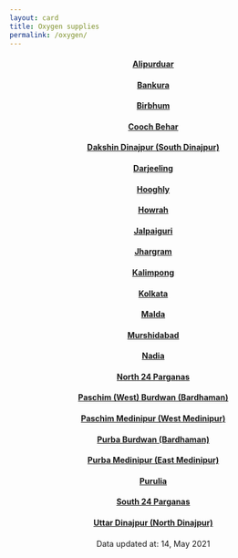 ```yaml
---
layout: card
title: Oxygen supplies
permalink: /oxygen/
---
```

<div align="center">
<a href="{{ "/oxygen/Alipurduar" | relative_url}}" ><div class="card"><h4><b>Alipurduar</b></h4></div></a>
<a href="{{ "/oxygen/Bankura" | relative_url}}" ><div class="card"><h4><b>Bankura</b></h4></div></a>
<a href="{{ "/oxygen/Birbhum" | relative_url}}" ><div class="card"><h4><b>Birbhum</b></h4></div></a>
<a href="{{ "/oxygen/Cooch-Behar" | relative_url}}" ><div class="card"><h4><b>Cooch Behar</b></h4></div></a>
<a href="{{ "/oxygen/Dakshin-Dinajpur-South-Dinajpur" | relative_url}}" ><div class="card"><h4><b>Dakshin Dinajpur (South Dinajpur)</b></h4></div></a>
<a href="{{ "/oxygen/Darjeeling" | relative_url}}" ><div class="card"><h4><b>Darjeeling</b></h4></div></a>
<a href="{{ "/oxygen/Hooghly" | relative_url}}" ><div class="card"><h4><b>Hooghly</b></h4></div></a>
<a href="{{ "/oxygen/Howrah" | relative_url}}" ><div class="card"><h4><b>Howrah</b></h4></div></a>
<a href="{{ "/oxygen/Jalpaiguri" | relative_url}}" ><div class="card"><h4><b>Jalpaiguri</b></h4></div></a>
<a href="{{ "/oxygen/Jhargram" | relative_url}}" ><div class="card"><h4><b>Jhargram</b></h4></div></a>
<a href="{{ "/oxygen/Kalimpong" | relative_url}}" ><div class="card"><h4><b>Kalimpong</b></h4></div></a>
<a href="{{ "/oxygen/Kolkata" | relative_url}}" ><div class="card"><h4><b>Kolkata</b></h4></div></a>
<a href="{{ "/oxygen/Malda" | relative_url}}" ><div class="card"><h4><b>Malda</b></h4></div></a>
<a href="{{ "/oxygen/Murshidabad" | relative_url}}" ><div class="card"><h4><b>Murshidabad</b></h4></div></a>
<a href="{{ "/oxygen/Nadia" | relative_url}}" ><div class="card"><h4><b>Nadia</b></h4></div></a>
<a href="{{ "/oxygen/North-24-Parganas" | relative_url}}" ><div class="card"><h4><b>North 24 Parganas</b></h4></div></a>
<a href="{{ "/oxygen/Paschim-West-Burdwan-Bardhaman" | relative_url}}" ><div class="card"><h4><b>Paschim (West) Burdwan (Bardhaman)</b></h4></div></a>
<a href="{{ "/oxygen/Paschim-Medinipur-West-Medinipur" | relative_url}}" ><div class="card"><h4><b>Paschim Medinipur (West Medinipur)</b></h4></div></a>
<a href="{{ "/oxygen/Purba-Burdwan-Bardhaman" | relative_url}}" ><div class="card"><h4><b>Purba Burdwan (Bardhaman)</b></h4></div></a>
<a href="{{ "/oxygen/Purba-Medinipur-East-Medinipur" | relative_url}}" ><div class="card"><h4><b>Purba Medinipur (East Medinipur)</b></h4></div></a>
<a href="{{ "/oxygen/Purulia" | relative_url}}" ><div class="card"><h4><b>Purulia</b></h4></div></a>
<a href="{{ "/oxygen/South-24-Parganas" | relative_url}}" ><div class="card"><h4><b>South 24 Parganas</b></h4></div></a>
<a href="{{ "/oxygen/Uttar-Dinajpur-North-Dinajpur" | relative_url}}" ><div class="card"><h4><b>Uttar Dinajpur (North Dinajpur)</b></h4></div></a>
<div style="margin-top: 20px; text-align: left; border: none;">

</div>
<div class="text_foot"> Data updated at: 14, May 2021 </div></div>